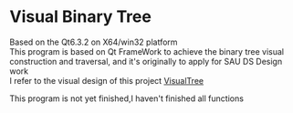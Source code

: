 # Visual Binary Tree

Based on the Qt6.3.2 on X64/win32 platform  
This program is based on Qt FrameWork to achieve the binary tree visual construction and traversal,
and it's originally to apply for SAU DS Design work  
I refer to the visual design of this project [VisualTree](https://www.bilibili.com/video/BV1v8411t71T)

This program is not yet finished,I haven't finished all functions 
